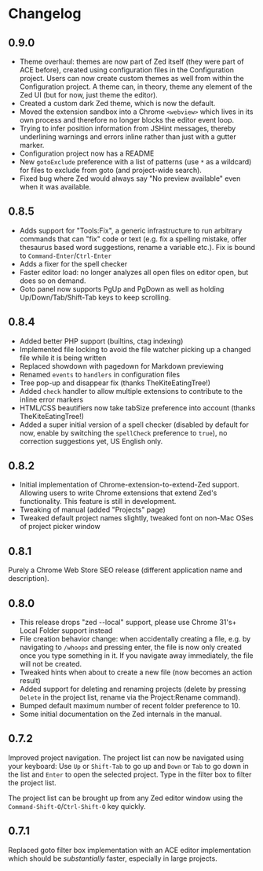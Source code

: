 Changelog
=========

0.9.0
-----
* Theme overhaul: themes are now part of Zed itself (they were part of ACE before), created using configuration files in the Configuration project. Users can now create custom themes as well from within the Configuration project. A theme can, in theory, theme any element of the Zed UI (but for now, just theme the editor).
* Created a custom dark Zed theme, which is now the default.
* Moved the extension sandbox into a Chrome `<webview>` which lives in its own process and therefore no longer blocks the editor event loop.
* Trying to infer position information from JSHint messages, thereby underlining warnings and errors inline rather than just with a gutter marker.
* Configuration project now has a README
* New `gotoExclude` preference with a list of patterns (use `*` as a wildcard) for files to exclude from goto (and project-wide search).
* Fixed bug where Zed would always say "No preview available" even when it was available.

0.8.5
-----

* Adds support for "Tools:Fix", a generic infrastructure to run arbitrary commands that can "fix" code or text (e.g. fix a spelling mistake, offer thesaurus based word suggestions, rename a variable etc.). Fix is bound to `Command-Enter`/`Ctrl-Enter`
* Adds a fixer for the spell checker
* Faster editor load: no longer analyzes all open files on editor open, but does so on demand.
* Goto panel now supports PgUp and PgDown as well as holding Up/Down/Tab/Shift-Tab keys to keep scrolling.

0.8.4
-----
* Added better PHP support (builtins, ctag indexing)
* Implemented file locking to avoid the file watcher picking up a changed file while it is being written
* Replaced showdown with pagedown for Markdown previewing
* Renamed `events` to `handlers` in configuration files
* Tree pop-up and disappear fix (thanks TheKiteEatingTree!)
* Added `check` handler to allow multiple extensions to contribute to the inline error markers
* HTML/CSS beautifiers now take tabSize preference into account (thanks TheKiteEatingTree!)
* Added a super initial version of a spell checker (disabled by default for now, enable by switching the `spellCheck` preference to `true`), no correction suggestions yet, US English only.

0.8.2
-----
* Initial implementation of Chrome-extension-to-extend-Zed support. Allowing users to write Chrome extensions that extend Zed's functionality. This feature is still in development.
* Tweaking of manual (added "Projects" page)
* Tweaked default project names slightly, tweaked font on non-Mac OSes of project picker window

0.8.1
-----
Purely a Chrome Web Store SEO release (different application name and description).

0.8.0
-----
* This release drops "zed --local" support, please use Chrome 31's+ Local Folder support instead
* File creation behavior change: when accidentally creating a file, e.g. by navigating to `/whoops` and pressing enter, the file is now only created once you type something in it. If you navigate away immediately, the file will not be created.
* Tweaked hints when about to create a new file (now becomes an action result)
* Added support for deleting and renaming projects (delete by pressing `Delete` in the project list, rename via the Project:Rename command).
* Bumped default maximum number of recent folder preference to 10.
* Some initial documentation on the Zed internals in the manual.

0.7.2
-----
Improved project navigation. The project list can now be navigated using your keyboard: Use `Up` or `Shift-Tab` to go up and `Down` or `Tab` to go down in the list and `Enter` to open the selected project. Type in the filter box to filter the project list.

The project list can be brought up from any Zed editor window using the `Command-Shift-O`/`Ctrl-Shift-O` key quickly.

0.7.1
-----
Replaced goto filter box implementation with an ACE editor implementation which should be _substantially_ faster, especially in large projects.